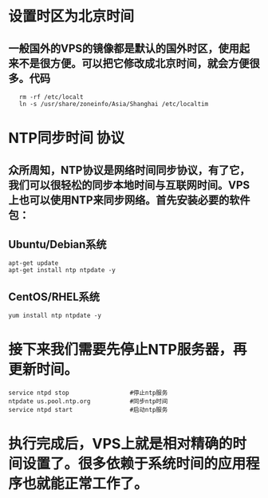 # 设置时区为北京时间
## 一般国外的VPS的镜像都是默认的国外时区，使用起来不是很方便。可以把它修改成北京时间，就会方便很多。代码

```
   rm -rf /etc/localt
   ln -s /usr/share/zoneinfo/Asia/Shanghai /etc/localtim
```
# NTP同步时间 协议
## 众所周知，NTP协议是网络时间同步协议，有了它，我们可以很轻松的同步本地时间与互联网时间。VPS上也可以使用NTP来同步网络。首先安装必要的软件包：

## Ubuntu/Debian系统
```
apt-get update
apt-get install ntp ntpdate -y
```
## CentOS/RHEL系统
```
yum install ntp ntpdate -y
```

# 接下来我们需要先停止NTP服务器，再更新时间。
```
service ntpd stop                 #停止ntp服务
ntpdate us.pool.ntp.org           #同步ntp时间
service ntpd start                #启动ntp服务
```
# 执行完成后，VPS上就是相对精确的时间设置了。很多依赖于系统时间的应用程序也就能正常工作了。
